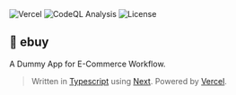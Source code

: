 <div>
  <img alt="Vercel" src="https://deploy-badge.vercel.app?url=https://ebuy.vercel.app&logo=vercel&name=vercel" />
  <img alt="CodeQL Analysis" src="https://github.com/ezralazuardy/ebuy/actions/workflows/github-code-scanning/codeql/badge.svg" />
  <img alt="License" src="https://img.shields.io/github/license/ezralazuardy/ebuy" />
</div>

## 🛒 ebuy

A Dummy App for E-Commerce Workflow.

> Written in [Typescript](https://typescriptlang.org) using [Next](https://nextjs.org). Powered by [Vercel](https://vercel.com).
